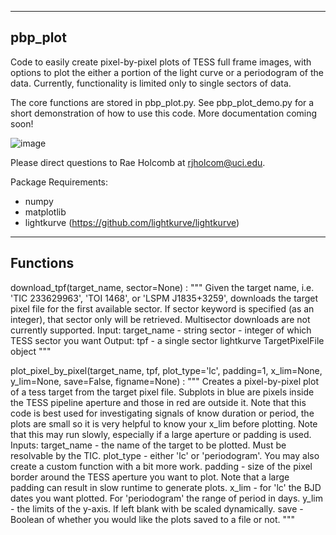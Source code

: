 ---------
pbp_plot
---------
Code to easily create pixel-by-pixel plots of TESS full frame images, with options to plot the either a portion of the light curve or a periodogram of the data. Currently, functionality is limited only to single sectors of data.

The core functions are stored in pbp_plot.py. See pbp_plot_demo.py for a short demonstration of how to use this code.
More documentation coming soon!

![image](https://user-images.githubusercontent.com/69921202/126462253-53879bb8-e865-4179-b275-1c38454c279f.png)


Please direct questions to Rae Holcomb at rjholcom@uci.edu.

Package Requirements:
- numpy
- matplotlib
- lightkurve (https://github.com/lightkurve/lightkurve)


---------
Functions
---------

download_tpf(target_name, sector=None) :
    """
    Given the target name, i.e. 'TIC 233629963', 'TOI 1468', or 'LSPM J1835+3259', downloads the target pixel
    file for the first available sector. If sector keyword is specified (as an integer), that sector only will
    be retrieved. Multisector downloads are not currently supported.
        Input:  target_name - string
                sector - integer of which TESS sector you want
        Output: tpf - a single sector lightkurve TargetPixelFile object 
    """
    
plot_pixel_by_pixel(target_name, tpf, plot_type='lc', padding=1, x_lim=None, y_lim=None, save=False, figname=None) :
    """
    Creates a pixel-by-pixel plot of a tess target from the target pixel file. Subplots
    in blue are pixels inside the TESS pipeline aperture and those in red are outside it.
    Note that this code is best used for investigating signals of know duration or period,
    the plots are small so it is very helpful to know your x_lim before plotting. Note that
    this may run slowly, especially if a large aperture or padding is used.
        Inputs: target_name - the name of the target to be plotted. Must be resolvable by the TIC.
                plot_type - either 'lc' or 'periodogram'. You may also create a custom function with a bit more work.
                padding - size of the pixel border around the TESS aperture you want to plot. Note
                          that a large padding can result in slow runtime to generate plots.
                x_lim - for 'lc' the BJD dates you want plotted. For 'periodogram' the range of period in days.
                y_lim - the limits of the y-axis. If left blank with be scaled dynamically.
                save - Boolean of whether you would like the plots saved to a file or not.
    """

